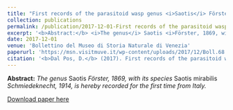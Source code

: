 ```yaml
---
title: "First records of the parasitoid wasp genus <i>Saotis</i> Förster, 1869 for Italy (Hymenoptera, Ichneumoindae, Ctenopelmatinae, Mesoleiini)"
collection: publications
permalink: /publication/2017-12-01-First records of the parasitoid wasp genus <i>Saotis</i> Förster, 1869 for Italy (Hymenoptera, Ichneumoindae, Ctenopelmatinae, Mesoleiini)
excerpt: '<b>Abstract:</b> <i>The genus</i> Saotis <i>Förster, 1869, with its species</i> Saotis mirabilis <i>Schmiedeknecht, 1914, is hereby recorded for the first time from Italy.</i>'
date: 2017-12-01
venue: 'Bollettino del Museo di Storia Naturale di Venezia'
paperurl: 'https://msn.visitmuve.it/wp-content/uploads/2017/12/Boll.68.2017.7.pdf'
citation: '<b>Dal Pos, D.</b> (2017). First records of the parasitoid wasp genus <i>Saotis</i> Förster, 1869 for Italy (Hymenoptera, Ichneumoindae, Ctenopelmatinae, Mesoleiini). <i>Bollettino del Museo di Storia Naturale di Venezia</i>, 68: 59–62.'
---
```

<b>Abstract:</b> <i>The genus</i> Saotis <i>Förster, 1869, with its species</i> Saotis mirabilis <i>Schmiedeknecht, 1914, is hereby recorded for the first time from Italy.</i>

[Download paper here](https://msn.visitmuve.it/wp-content/uploads/2017/12/Boll.68.2017.7.pdf)

